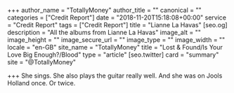+++
author_name = "TotallyMoney"
author_title = ""
canonical = ""
categories = ["Credit Report"]
date = "2018-11-20T15:18:08+00:00"
service = "Credit Report"
tags = ["Credit Report"]
title = "Lianne La Havas"
[seo.og]
description = "All the albums from Lianne La Havas"
image_alt = ""
image_height = ""
image_secure_url = ""
image_type = ""
image_width = ""
locale = "en-GB"
site_name = "TotallyMoney"
title = "Lost & Found/Is Your Love Big Enough?/Blood"
type = "article"
[seo.twitter]
card = "summary"
site = "@TotallyMoney"

+++
She sings. She also plays the guitar really well. And she was on Jools Holland once. Or twice.